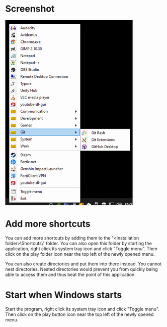 # Screenshot

![Preview](Preview.png?raw=true "Preview")

# Add more shortcuts

You can add more shortcuts by adding them to the "\<installation folder\>\Shortcuts\\" folder. You can also open this folder by starting the application, right click its system tray icon and click "Toggle menu". Then click on the play folder icon near the top left of the newly opened menu.

You can also create directories and put them into there instead. You cannot nest directories. Nested directories would prevent you from quickly being able to access them and thus beat the point of this application.

# Start when Windows starts

Start the program, right click its system tray icon and click "Toggle menu". Then click on the play button icon near the top left of the newly opened menu.